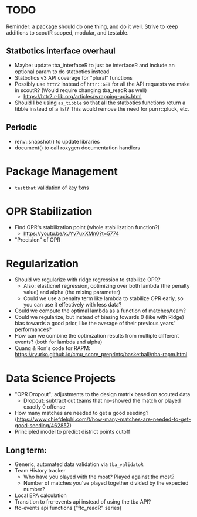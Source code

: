 # TODO

Reminder: a package should do one thing, and do it well. Strive to keep additions to scoutR scoped, modular, and testable.

## Statbotics interface overhaul
- Maybe: update tba_interfaceR to just be interfaceR and include an optional param to do statbotics instead
- Statbotics v3 API coverage for "plural" functions
- Possibly use `httr2` instead of `httr::GET` for all the API requests we make in scoutR? (Would require changing tba_readR as well)
    - https://httr2.r-lib.org/articles/wrapping-apis.html
- Should I be using `as_tibble` so that all the statbotics functions return a tibble instead of a list? This would remove the need for purrr::pluck, etc.

## Periodic
- renv::snapshot() to update libraries
- document() to call roxygen documentation handlers

# Package Management
- `testthat` validation of key fxns

# OPR Stabilization
- Find OPR's stabilization point (whole stabilization function?)
    - https://youtu.be/xJYv7uxXMn0?t=5774
- "Precision" of OPR

# Regularization
- Should we regularize with ridge regression to stabilize OPR?
    - Also: elasticnet regression, optimizing over both lambda (the penalty value) and alpha (the mixing parameter)
    - Could we use a penalty term like lambda to stabilize OPR early, so you can use it effectively with less data?
- Could we compute the optimal lambda as a function of matches/team?
- Could we regularize, but instead of biasing towards 0 (like with Ridge) bias towards a good prior, like the average of their previous years' performances?
- How can we combine the optimzation results from multiple different events? (both for lambda and alpha)
- Quang & Ron's code for RAPM: https://ryurko.github.io/cmu_score_preprints/basketball/nba-rapm.html

# Data Science Projects
- "OPR Dropout"; adjustments to the design matrix based on scouted data
    - Dropout: subtract out teams that no-showed the match or played exactly 0 offense
- How many matches are needed to get a good seeding? (https://www.chiefdelphi.com/t/how-many-matches-are-needed-to-get-good-seeding/462857)
- Principled model to predict district points cutoff

## Long term:
- Generic, automated data validation via `tba_validatoR`
- Team History tracker
    - Who have you played with the most? Played against the most?
    - Number of matches you've played together divided by the expected number?
- Local EPA calculation
- Transition to frc-events api instead of using the tba API? 
- ftc-events api functions ("ftc_readR" series)
